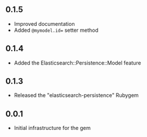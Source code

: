 ## 0.1.5

* Improved documentation
* Added `@mymodel.id=` setter method

## 0.1.4

* Added the Elasticsearch::Persistence::Model feature

## 0.1.3

* Released the "elasticsearch-persistence" Rubygem

## 0.0.1

* Initial infrastructure for the gem
